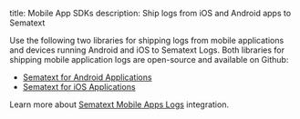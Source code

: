 title: Mobile App SDKs
description: Ship logs from iOS and Android apps to Sematext

Use the following two libraries for shipping logs from mobile applications and devices running Android and iOS to Sematext Logs. Both libraries for shipping mobile application logs are open-source and available on Github:

- [Sematext for Android Applications](https://github.com/sematext/sematext-logsene-android)
- [Sematext for iOS Applications](https://github.com/sematext/sematext-logsene-ios)

Learn more about [Sematext Mobile Apps Logs](/integration/mobile-apps-logs/) integration. 